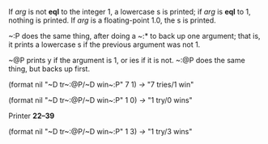  

If *arg* is not **eql** to the integer 1, a lowercase s is printed; if *arg* is **eql** to 1, nothing is printed. If *arg* is a floating-point 1.0, the s is printed. 

~:P does the same thing, after doing a ~:\* to back up one argument; that is, it prints a lowercase s if the previous argument was not 1. 

~@P prints y if the argument is 1, or ies if it is not. ~:@P does the same thing, but backs up first. 

(format nil "~D tr~:@P/~D win~:P" 7 1) *→* "7 tries/1 win" 

(format nil "~D tr~:@P/~D win~:P" 1 0) *→* "1 try/0 wins" 

Printer **22–39**

 

 

(format nil "~D tr~:@P/~D win~:P" 1 3) *→* "1 try/3 wins" 

